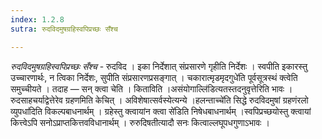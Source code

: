 ```yaml
---
index: 1.2.8
sutra: रुदविदमुषग्रहिस्वपिप्रच्छः सँश्च

---
```

_रुदविदमुषग्रहिस्वपिप्रच्छः सँश्च_ - रुदविद । इका निर्देशात् संप्रसारणे गृहीति निर्देशः । स्वपीति इकारस्तु उच्चारणार्थः, न त्विका निर्देशः, सुपीति संप्रसारणप्रसङ्गात् । चकारात्मृडमृदगुधे॑ति पूर्वसूत्रस्थं क्त्वेति समुच्चीयते । तदाह  —  सन् क्त्वा चेति । किताविति ।असंयोगाल्लि॑डित्यतस्तदनुवृत्तेरिति भावः । रुदसाहचर्याद्वेत्तेरेव ग्रहणमिति केचित् । अविशेषात्सर्वस्येत्यन्ये ।हलन्ताच्चे॑ति सिद्धे रुदविदमुषां ग्रहणंरलो व्युपधा॑दिति विकल्पबाधनार्थम् । ग्रहेस्तु क्त्वायांन क्त्वा से॑डिति निषेधबाधनार्थम् ।स्वपिप्रच्छयोस्तु क्त्वायां कित्त्वेऽपि सनोऽप्राप्तकित्तवविधानार्थम् । रुरुदिषतीत्यादौ सनः कित्वाल्लघूपधगुणाऽभावः ।
